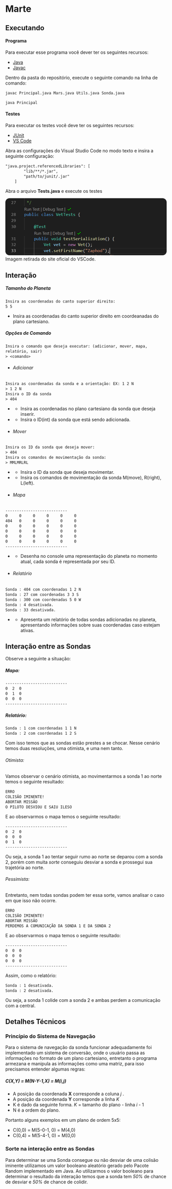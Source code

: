 # Marte

## Executando

#### Programa

Para executar esse programa você dever ter os seguintes recursos:

- [Java](https://www.java.com/pt-BR/download/)
- [Javac](https://www.oracle.com/technetwork/pt/java/javase/downloads/index.html)

Dentro da pasta do repositório, execute o seguinte comando na linha de comando:

```
javac Principal.java Mars.java Utils.java Sonda.java
```

```
java Principal
```

#### Testes

Para executar os testes você deve ter os seguintes recursos:

- [JUnit](https://search.maven.org/search?q=g:junit%20AND%20a:junit)
- [VS Code](https://code.visualstudio.com/download)

Abra as configurações do Visual Studio Code no modo texto e insira a seguinte configuração:

```
"java.project.referencedLibraries": [
		"lib/**/*.jar",
		"path/to/junit/.jar"
	]
```

Abra o arquivo **Tests.java** e execute os testes

![Run Tests](./images/testVS.png "Run Tests")
Imagem retirada do site oficial do VSCode.

## Interação

##### Tamanho do Planeta

```
Insira as coordenadas do canto superior direito:
5 5
```

- Insira as coordenadas do canto superior direito em coordeanadas do plano cartesiano.

##### Opções de Comando

```
Insira o comando que deseja executar: (adicionar, mover, mapa, relatório, sair)
> <comando>
```

- ###### Adicionar

```
Insira as coordenadas da sonda e a orientação: EX: 1 2 N
> 1 2 N
Insira o ID da sonda
> 404
```

- - Insira as coordenadas no plano cartesiano da sonda que deseja inserir.
- - Insira o ID(int) da sonda que está sendo adicionada.

* ###### Mover

```
Insira os ID da sonda que deseja mover:
> 404
Insira os comandos de movimentação da sonda:
> MMLMRLRL
```

- - Insira o ID da sonda que deseja movimentar.
- - Insira os comandos de movimentação da sonda M(move), R(right), L(left).

* ###### Mapa

```
---------------------------
0     0     0     0     0     0
404   0     0     0     0     0
0     0     0     0     0     0
0     0     0     0     0     0
0     0     0     0     0     0
0     0     0     0     0     0
---------------------------
```

- - Desenha no console uma representação do planeta no momento atual, cada sonda é representada por seu ID.

* ###### Relatório

```
Sonda : 404 com coordenadas 1 2 N
Sonda : 27 com coordenadas 3 3 S
Sonda : 300 com coordenadas 5 0 W
Sonda : 4 desativada.
Sonda : 33 desativada.
```

- - Apresenta um relatório de todas sondas adicionadas no planeta, apresentando informações sobre suas coordenadas caso estejam ativas.

## Interação entre as Sondas

Observe a seguinte a situação:

##### Mapa:

```
---------------------------
0  2  0
0  1  0
0  0  0
---------------------------
```

##### Relatório:

```
Sonda : 1 com coordenadas 1 1 N
Sonda : 2 com coordenadas 1 2 S
```

Com isso temos que as sondas estão prestes a se chocar. Nesse cenário temos duas resoluções, uma otimista, e uma nem tanto.

###### Otimista:

Vamos observar o cenário otimista, ao movimentarmos a sonda 1 ao norte temos o seguinte resultado:

```
ERRO
COLISÂO IMINENTE!
ABORTAR MISSÂO
O PILOTO DESVIOU E SAIU ILESO
```

E ao observarmos o mapa temos o seguinte resultado:

```
---------------------------
0  2  0
0  0  0
0  1  0
---------------------------
```

Ou seja, a sonda 1 ao tentar seguir rumo ao norte se deparou com a sonda 2, porém com muita _sorte_ conseguiu desviar a sonda e prossegui sua trajetória ao norte.

###### Pessimista:

Entretanto, nem todas sondas podem ter essa sorte, vamos analisar o caso em que isso não ocorre.

```
ERRO
COLISÂO IMINENTE!
ABORTAR MISSÂO
PERDEMOS A COMUNICAÇÃO DA SONDA 1 E DA SONDA 2
```

E ao observarmos o mapa temos o seguinte resultado:

```
---------------------------
0  0  0
0  0  0
0  0  0
---------------------------
```

Assim, como o relatório:

```
Sonda : 1 desativada.
Sonda : 2 desativada.
```

Ou seja, a sonda 1 colide com a sonda 2 e ambas perdem a comunicação com a central.

## Detalhes Técnicos

### Princípio do Sistema de Navegação

Para o sistema de navegação da sonda funcionar adequadamente foi implementado um sistema de conversão, onde o usuário passa as informações no formato de um plano cartesiano, entretanto o programa armezana e manipula as informações como uma matriz, para isso precisamos entender algumas regras:

##### C(X,Y) = M(N-Y-1,X) = M(i,j)

- A posição da coordenada **X** corresponde a coluna _j_ .
- A posição da coordenada **Y** corresponde a linha _K_
- K é dado da seguinte forma. _K_ = tamanho do plano - linha _i_ - 1
- N é a ordem do plano.

Portanto alguns exemplos em um plano de ordem 5x5:

- C(0,0) = M(5-0-1, 0) = M(4,0)
- C(0,4) = M(5-4-1, 0) = M(0,0)

### Sorte na interação entre as Sondas

Para determinar se uma Sonda consegue ou não desviar de uma colisão iminente utilizamos um valor booleano aleatório gerado pelo Pacote Random implementado em Java. Ao utilizarmos o valor booleano para determinar o resultado da interação temos que a sonda tem _50%_ de chance de desviar e _50%_ de chance de colidir.
